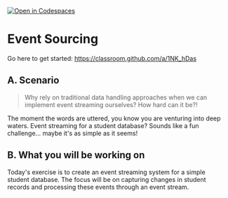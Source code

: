 [![Open in Codespaces](https://classroom.github.com/assets/launch-codespace-2972f46106e565e64193e422d61a12cf1da4916b45550586e14ef0a7c637dd04.svg)](https://classroom.github.com/open-in-codespaces?assignment_repo_id=15768018)
# Event Sourcing

Go here to get started: https://classroom.github.com/a/1NK_hDas

## A. Scenario

> Why rely on traditional data handling approaches when we can implement event streaming ourselves? How hard can it be?!

The moment the words are uttered, you know you are venturing into deep waters. Event streaming for a student database? Sounds like a fun challenge… maybe it's as simple as it seems!

## B. What you will be working on

Today's exercise is to create an event streaming system for a simple student database. The focus will be on capturing changes in student records and processing these events through an event stream. 
